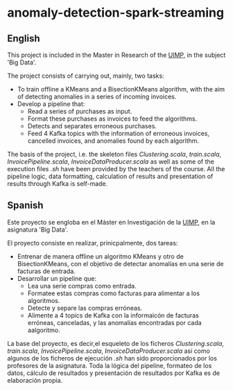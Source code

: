 # anomaly-detection-spark-streaming

## English
This project is included in the Master in Research of the [UIMP](http://www.uimp.es/), in the subject 'Big Data'.

The project consists of carrying out, mainly, two tasks:
- To train offline a KMeans and a BisectionKMeans algorithm, with the aim of detecting anomalies in a series of incoming invoices.
- Develop a pipeline that:
  + Read a series of purchases as input.
  + Format these purchases as invoices to feed the algorithms.
  + Detects and separates erroneous purchases.
  + Feed 4 Kafka topics with the information of erroneous invoices, cancelled invoices, and anomalies found by each algorithm.
  
The basis of the project, i.e. the skeleton files *Clustering.scala*, *train.scala*, *InvoicePipeline.scala*, *InvoiceDataProducer.scala* as well as some of the execution files *.sh* have been provided by the teachers of the course. All the pipeline logic, data formatting, calculation of results and presentation of results through Kafka is self-made.

## Spanish
Este proyecto se engloba en el Máster en Investigación de la [UIMP](http://www.uimp.es/), en la asignatura 'Big Data'.

El proyecto consiste en realizar, prinicpalmente, dos tareas:
- Entrenar de manera offline un algoritmo KMeans y otro de BisectionKMeans, con el objetivo de detectar anomalías en una serie de facturas de entrada.
- Desarrollar un pipeline que:
  + Lea una serie compras como entrada.
  + Formatee estas compras como facturas para alimentar a los algoritmos.
  + Detecte y separe las compras erróneas.
  + Alimente a 4 topics de Kafka con la informaicón de facturas erróneas, canceladas, y las anomalías encontradas por cada aalgoritmo.
  
La base del proyecto, es decir,el esqueleto de los ficheros *Clustering.scala*, *train.scala*, *InvoicePipeline.scala*, *InvoiceDataProducer.scala* así como algunos de los ficheros de ejecución *.sh* han sido proporcionados por los profesores de la asignatura. Toda la lógica del pipeline, formateo de los datos, cálculo de resultados y presentación de resultados por Kafka es de elaboración propia.

